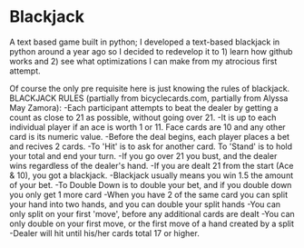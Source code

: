 # Blackjack
A text based game built in python; I developed a text-based blackjack in python around a year ago so I decided to redevelop it to 1) learn how github works and 2) see what optimizations I can make from my atrocious first attempt.

Of course the only pre requisite here is just knowing the rules of blackjack.
BLACKJACK RULES (partially from bicyclecards.com, partially from Alyssa May Zamora):
-Each participant attempts to beat the dealer by getting a count as close to 21 as possible, without going over 21.
-It is up to each individual player if an ace is worth 1 or 11. Face cards are 10 and any other card is its numeric value.
-Before the deal begins, each player places a bet and recives 2 cards.
-To 'Hit' is to ask for another card. To 'Stand' is to hold your total and end your turn.
-If you go over 21 you bust, and the dealer wins regardless of the dealer's hand.
-If you are dealt 21 from the start (Ace & 10), you got a blackjack.
-Blackjack usually means you win 1.5 the amount of your bet. 
-To Double Down is to double your bet, and if you double down you only get 1 more card
-When you have 2 of the same card you can split your hand into two hands, and you can double your split hands
-You can only split on your first 'move', before any additional cards are dealt
-You can only double on your first move, or the first move of a hand created by a split
-Dealer will hit until his/her cards total 17 or higher.
